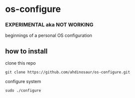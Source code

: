 # os-configure

### EXPERIMENTAL aka NOT WORKING

beginnings of a personal OS configuration

## how to install

clone this repo

    git clone https://github.com/ahdinosaur/os-configure.git

configure system

    sudo ./configure
